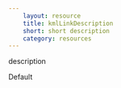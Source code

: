 ```yaml
---
    layout: resource
    title: kmlLinkDescription
    short: short description
    category: resources
---
```


description

Default

